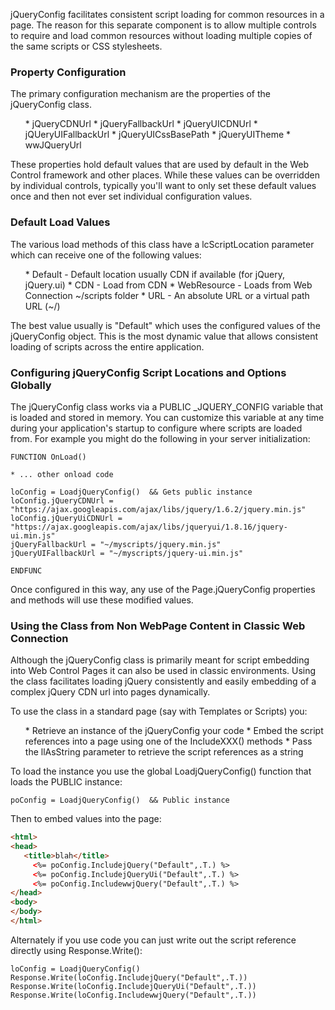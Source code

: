 ﻿jQueryConfig facilitates consistent script loading for common resources in a page. The reason for this separate component is to allow multiple controls to require and load common resources without loading multiple copies of the same scripts or CSS stylesheets.

### Property Configuration
The primary configuration mechanism are the properties of the jQueryConfig class. 

<ul>
* jQueryCDNUrl
* jQueryFallbackUrl
* jQueryUICDNUrl
* jQUeryUIFallbackUrl
* jQueryUICssBasePath
* jQueryUITheme
* wwJQueryUrl
</ul>

These properties hold default values that are used by default in the Web Control framework and other places. While these values can be overridden by individual controls, typically you'll want to only set these default values once and then not ever set individual configuration values.

### Default Load Values
The various load methods of this class have a lcScriptLocation parameter which can receive one of the following values:
<ul>
* Default - Default location usually CDN if available (for jQuery, jQuery.ui)
* CDN - Load from CDN
* WebResource - Loads from Web Connection ~/scripts folder 
* URL - An absolute URL or a virtual path URL (~/)
</ul>
The best value usually is "Default" which uses the configured values of the jQueryConfig object. This is the most dynamic value that allows consistent loading of scripts across the entire application.


### Configuring jQueryConfig Script Locations and Options Globally
The jQueryConfig class works via a PUBLIC _JQUERY_CONFIG variable that is loaded and stored in memory. You can customize this variable at any time during your application's startup to configure where scripts are loaded from. For example you might do the following in your server initialization:

```foxpro
FUNCTION OnLoad()

* ... other onload code

loConfig = LoadjQueryConfig()  && Gets public instance
loConfig.jQueryCDNUrl =  "https://ajax.googleapis.com/ajax/libs/jquery/1.6.2/jquery.min.js"
loConfig.jQueryUiCDNUrl = "https://ajax.googleapis.com/ajax/libs/jqueryui/1.8.16/jquery-ui.min.js"
jQueryFallbackUrl = "~/myscripts/jquery.min.js"
jQueryUIFallbackUrl = "~/myscripts/jquery-ui.min.js"

ENDFUNC
```

Once configured in this way, any use of the Page.jQueryConfig properties and methods will use these modified values.

### Using the Class from Non WebPage Content in Classic Web Connection
Although the jQueryConfig class is primarily meant for script embedding into Web Control Pages it can also be used in classic environments. Using the class facilitates loading jQuery consistently and easily embedding of a complex jQuery CDN url into pages dynamically.

To use the class in a standard page (say with Templates or Scripts) you:

<ul>
* Retrieve an instance of the jQueryConfig your code
* Embed the script references into a page using one of the IncludeXXX() methods
* Pass the llAsString parameter to retrieve the script references as a string
</ul>

To load the instance you use the global LoadjQueryConfig() function that loads the PUBLIC instance:

```foxpro
poConfig = LoadjQueryConfig()  && Public instance
```

Then to embed values into the page:

```html
<html>
<head>
   <title>blah</title>
     <%= poConfig.IncludejQuery("Default",.T.) %>
     <%= poConfig.IncludejQueryUi("Default",.T.) %>
     <%= poConfig.IncludewwjQuery("Default",.T.) %>
</head>
<body>
</body>
</html>
```

Alternately if you use code you can just write out the script reference directly using Response.Write():

```foxpro
loConfig = LoadjQueryConfig()  
Response.Write(loConfig.IncludejQuery("Default",.T.))
Response.Write(loConfig.IncludejQueryUi("Default",.T.))
Response.Write(loConfig.IncludewwjQuery("Default",.T.))
```